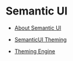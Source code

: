 # Semantic UI

- [About Semantic UI](01-introduction.md)

- [SemanticUI Theming](02-semanticui-theming.md)

- [Theming Engine](03-theming-engine.md)
